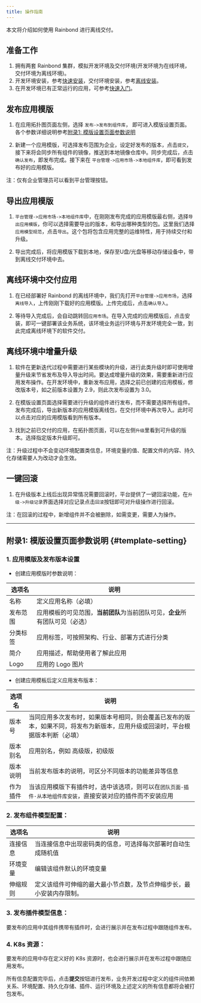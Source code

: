 ```yaml
---
title: 操作指南
---
```


本文将介绍如何使用 Rainbond 进行离线交付。

## 准备工作

1. 拥有两套 Rainbond 集群，模拟开发环境及交付环境(开发环境为在线环境，交付环境为离线环境)。
2. 开发环境安装，参考[快速安装](/docs/quick-start/quick-install)，交付环境安装，参考[离线安装](/docs/installation/offline/)。
3. 在开发环境已有正常运行的应用，可参考[快速入门](/docs/quick-start/getting-started)。

## 发布应用模版

1. 在应用拓扑图页面左侧，选择 `发布->发布到组件库`， 即可进入模版设置页面。各个参数详细说明参考[附录1: 模版设置页面参数说明](/docs/delivery/offline/offline-delivery#template-setting)

2. 新建一个应用模版，可选择发布范围为企业，设定好发布的版本，点击`提交`，接下来将会同步所有组件的镜像，推送到本地镜像仓库中。同步完成后，点击`确认发布`，即发布完成。接下来在 `平台管理->应用市场->本地组件库`，即可看到发布好的应用模版。

注：仅有企业管理员可以看到平台管理按钮。

## 导出应用模版

1. `平台管理->应用市场->本地组件库`中，在刚刚发布完成的应用模版最右侧，选择`导出应用模版`，你可以选择需要导出的版本，和导出哪种类型的包。这里我们选择`应用模型规范`，点击`导出`。这个包将包含应用完整的运维特性，用于持续交付和升级。

2. 导出完成后，将应用模版下载到本地，保存至U盘/光盘等移动存储设备中，带到离线交付环境中去。

## 离线环境中交付应用

1. 在已经部署好 Rainbond 的离线环境中，我们先打开`平台管理->应用市场`，选择`离线导入`，上传刚刚下载好的应用模版。上传完成后，点击`确认导入`。

2. 等待导入完成后，会自动跳转回`应用市场`。在导入完成的应用模版后，点击安装，即可一键部署该业务系统，该环境业务运行环境与开发环境完全一致，到此完成离线环境下的软件交付。

## 离线环境中增量升级

1. 软件在更新迭代过程中需要进行某些模块的升级，进行此类升级时即可使用增量升级来节省发布及导入导出时间。要达成增量升级的效果，需要重新进行应用发布操作。在开发环境中，重新发布应用，选择之前已创建的应用模板，修改版本号，如之前版本设置为 2.9，则此次发布设置为 3.0。

2. 在模版设置页面选择需要进行升级的组件进行发布，而不需要选择所有组件。发布完成后，导出新版本的应用模版离线包，在交付环境中再次导入。此时可以点击对应的应用模版看到所有版本。

3. 找到之前已交付的应用，在拓扑图页面，可以在左侧`升级`里看到可升级的版本。选择指定版本升级即可。

注：升级过程中不会变动环境配置类信息，环境变量的值、配置文件的内容、持久化存储需要人为改动才会生效。

## 一键回滚

1. 在升级版本上线后出现异常情况需要回滚时，平台提供了一键回滚功能，在`升级->升级记录`界面选择对应记录点击`回滚`按钮即可对升级操作进行回滚。

注：在回滚的过程中，新增组件并不会被删除，如需变更，需要人为操作。

-----------

## 附录1: 模版设置页面参数说明 {#template-setting}

### 1. 应用模版及发布版本设置

- 创建应用模版时参数说明：

| 选项名   | 说明                                                                         |
| -------- | ---------------------------------------------------------------------------- |
| 名称     | 定义应用名称（必填）                                                         |
| 发布范围 | 应用模板的可见范围，**当前团队**为当前团队可见，**企业**所有团队可见（必选） |
| 分类标签 | 应用标签，可按照架构、行业、部署方式进行分类                                 |
| 简介     | 应用描述，帮助使用者了解此应用                                               |
| Logo     | 应用的 Logo 图片                                                             |

- 创建应用模板后定义应用发布版本：

| 选项名   | 说明                                                                                                                           |
| -------- | ------------------------------------------------------------------------------------------------------------------------------ |
| 版本号   | 当同应用多次发布时，如果版本号相同，则会覆盖已发布的版本，如果不同，将发布为新版本，应用升级或回滚时，平台根据版本判断（必填） |
| 版本别名 | 应用别名，例如 高级版，初级版                                                                                                  |
| 版本说明 | 当前发布版本的说明，可区分不同版本的功能差异等信息                                                                             |
| 作为插件 | 当该应用模版下有插件时，选中该选项，则可以在`团队页面-插件-从本地组件库安装`，直接安装对应的插件而不安装应用                             |

### 2. 发布组件模型配置：

| 选项名   | 说明                                                                 |
| -------- | -------------------------------------------------------------------- |
| 连接信息 | 当连接信息中出现密码类的信息，可选择每次部署时自动生成随机值         |
| 环境变量 | 编辑该组件默认的环境变量                                             |
| 伸缩规则 | 定义该组件可伸缩的最大最小节点数，及节点伸缩步长，最小安装内存限制。 |

### 3. 发布插件模型信息：

要发布的应用中其组件携带有插件时，会进行展示并在发布过程中跟随组件发布。

### 4. K8s 资源：

要发布的应用中存在定义好的 K8s 资源时，也会进行展示并在发布过程中跟随应用发布。

所有信息配置完毕后，点击**提交**按钮进行发布，业务开发过程中定义的组件间依赖关系、环境配置、持久化存储、插件、运行环境及上述定义的所有信息都将会被打包发布。
